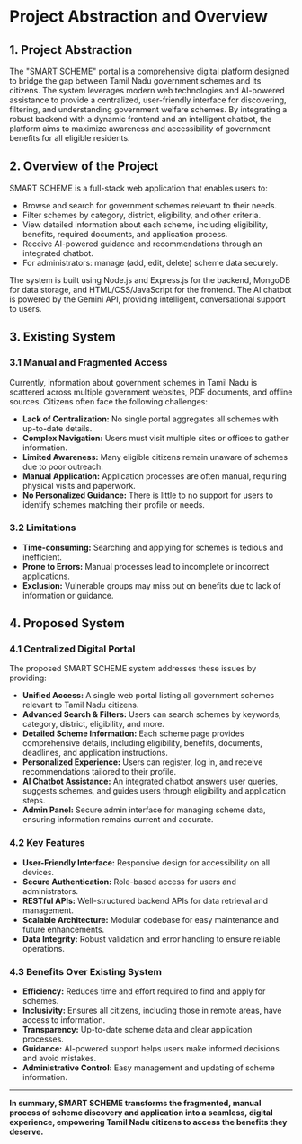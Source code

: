 # Project Abstraction and Overview

## 1. Project Abstraction

The "SMART SCHEME" portal is a comprehensive digital platform designed to bridge the gap between Tamil Nadu government schemes and its citizens. The system leverages modern web technologies and AI-powered assistance to provide a centralized, user-friendly interface for discovering, filtering, and understanding government welfare schemes. By integrating a robust backend with a dynamic frontend and an intelligent chatbot, the platform aims to maximize awareness and accessibility of government benefits for all eligible residents.

## 2. Overview of the Project

SMART SCHEME is a full-stack web application that enables users to:
- Browse and search for government schemes relevant to their needs.
- Filter schemes by category, district, eligibility, and other criteria.
- View detailed information about each scheme, including eligibility, benefits, required documents, and application process.
- Receive AI-powered guidance and recommendations through an integrated chatbot.
- For administrators: manage (add, edit, delete) scheme data securely.

The system is built using Node.js and Express.js for the backend, MongoDB for data storage, and HTML/CSS/JavaScript for the frontend. The AI chatbot is powered by the Gemini API, providing intelligent, conversational support to users.

## 3. Existing System

### 3.1 Manual and Fragmented Access

Currently, information about government schemes in Tamil Nadu is scattered across multiple government websites, PDF documents, and offline sources. Citizens often face the following challenges:
- **Lack of Centralization:** No single portal aggregates all schemes with up-to-date details.
- **Complex Navigation:** Users must visit multiple sites or offices to gather information.
- **Limited Awareness:** Many eligible citizens remain unaware of schemes due to poor outreach.
- **Manual Application:** Application processes are often manual, requiring physical visits and paperwork.
- **No Personalized Guidance:** There is little to no support for users to identify schemes matching their profile or needs.

### 3.2 Limitations

- **Time-consuming:** Searching and applying for schemes is tedious and inefficient.
- **Prone to Errors:** Manual processes lead to incomplete or incorrect applications.
- **Exclusion:** Vulnerable groups may miss out on benefits due to lack of information or guidance.

## 4. Proposed System

### 4.1 Centralized Digital Portal

The proposed SMART SCHEME system addresses these issues by providing:
- **Unified Access:** A single web portal listing all government schemes relevant to Tamil Nadu citizens.
- **Advanced Search & Filters:** Users can search schemes by keywords, category, district, eligibility, and more.
- **Detailed Scheme Information:** Each scheme page provides comprehensive details, including eligibility, benefits, documents, deadlines, and application instructions.
- **Personalized Experience:** Users can register, log in, and receive recommendations tailored to their profile.
- **AI Chatbot Assistance:** An integrated chatbot answers user queries, suggests schemes, and guides users through eligibility and application steps.
- **Admin Panel:** Secure admin interface for managing scheme data, ensuring information remains current and accurate.

### 4.2 Key Features

- **User-Friendly Interface:** Responsive design for accessibility on all devices.
- **Secure Authentication:** Role-based access for users and administrators.
- **RESTful APIs:** Well-structured backend APIs for data retrieval and management.
- **Scalable Architecture:** Modular codebase for easy maintenance and future enhancements.
- **Data Integrity:** Robust validation and error handling to ensure reliable operations.

### 4.3 Benefits Over Existing System

- **Efficiency:** Reduces time and effort required to find and apply for schemes.
- **Inclusivity:** Ensures all citizens, including those in remote areas, have access to information.
- **Transparency:** Up-to-date scheme data and clear application processes.
- **Guidance:** AI-powered support helps users make informed decisions and avoid mistakes.
- **Administrative Control:** Easy management and updating of scheme information.

---

**In summary, SMART SCHEME transforms the fragmented, manual process of scheme discovery and application into a seamless, digital experience, empowering Tamil Nadu citizens to access the benefits they deserve.**